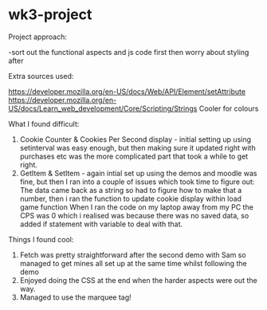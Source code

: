 # wk3-project

Project approach:

-sort out the functional aspects and js code first then worry about styling after

Extra sources used:

https://developer.mozilla.org/en-US/docs/Web/API/Element/setAttribute
https://developer.mozilla.org/en-US/docs/Learn_web_development/Core/Scripting/Strings
Cooler for colours

What I found difficult:

1. Cookie Counter & Cookies Per Second display - initial setting up using setinterval was easy enough, but then making sure it updated right with purchases etc was the more complicated part that took a while to get right.
2. GetItem & SetItem - again intial set up using the demos and moodle was fine, but then I ran into a couple of issues which took time to figure out:
   The data came back as a string so had to figure how to make that a number, then i ran the function to update cookie display within load game function
   When I ran the code on my laptop away from my PC the CPS was 0 which i realised was because there was no saved data, so added if statement with variable to deal with that.

Things I found cool:

1. Fetch was pretty straightforward after the second demo with Sam so managed to get mines all set up at the same time whilst following the demo
2. Enjoyed doing the CSS at the end when the harder aspects were out the way.
3. Managed to use the marquee tag!
